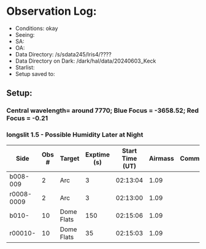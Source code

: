 # Observation Log:

* Conditions: okay
* Seeing: 
* SA: 
* OA: 
* Data Directory: /s/sdata245/lris4/????
* Data Directory on Dark: /dark/hal/data/20240603_Keck
* Starlist: 
* Setup saved to: 

## Setup: 

    
### Central wavelength= around 7770; Blue Focus = -3658.52; Red Focus = -0.21

### longslit 1.5 - Possible Humidity Later at Night

| Side | Obs #     | Target    | Exptime (s) | Start Time (UT) | Airmass | Comments                                                   |
|------|-----------|-----------|-------------|-----------------|---------|------------------------------------------------------------|
|b008-009|2|Arc        |3| 02:13:04|1.09||
|r0008-0009|2|Arc        |3| 02:13:00|1.09||
|b010-|10|Dome Flats| 150| 02:15:06|1.09||
|r00010-|10|Dome Flats| 35| 02:15:03|1.09||
